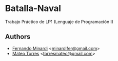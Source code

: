 # Batalla-Naval

Trabajo Práctico de LP1 (Lenguaje de Programación I)

## Authors

- [Fernando Minardi](https://github.com/fernandominardi "GitHub profile") \<minardifer@gmail.com\>
- [Mateo Torres](https://github.com/torresmateo "GitHub profile") \<torresmateo@gmail.com\>

